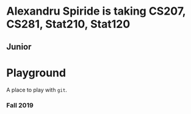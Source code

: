 # Alexandru Spiride is taking CS207, CS281, Stat210, Stat120
## Junior
# Playground

A place to play with `git`.

### Fall 2019
